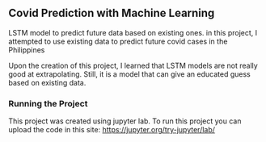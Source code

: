 ## Covid Prediction with Machine Learning

LSTM model to predict future data based on existing ones.
in this project, I attempted to use existing data to predict future covid cases in the Philippines

Upon the creation of this project, I learned that LSTM models are not really good at extrapolating.
Still, it is a model that can give an educated guess based on existing data.

### Running the Project

This project was created using jupyter lab.
To run this project you can upload the code in this site: https://jupyter.org/try-jupyter/lab/
